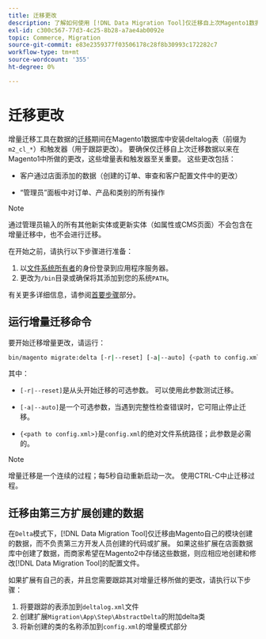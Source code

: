 ```yaml
---
title: 迁移更改
description: 了解如何使用 [!DNL Data Migration Tool]仅迁移自上次Magento1数据迁移以来发生更改的数据。
exl-id: c300c567-77d3-4c25-8b28-a7ae4ab0092e
topic: Commerce, Migration
source-git-commit: e83e2359377f03506178c28f8b30993c172282c7
workflow-type: tm+mt
source-wordcount: '355'
ht-degree: 0%

---
```


# 迁移更改

增量迁移工具在数据的[迁移](data.md)期间在Magento1数据库中安装deltalog表（前缀为`m2_cl_*`）和触发器（用于跟踪更改）。 要确保仅迁移自上次迁移数据以来在Magento1中所做的更改，这些增量表和触发器至关重要。 这些更改包括：

* 客户通过店面添加的数据（创建的订单、审查和客户配置文件中的更改）

* “管理员”面板中对订单、产品和类别的所有操作

>[!NOTE]
>
>通过管理员输入的所有其他新实体或更新实体（如属性或CMS页面）不会包含在增量迁移中，也不会进行迁移。


在开始之前，请执行以下步骤进行准备：

1. 以[文件系统所有者](../../../installation/prerequisites/file-system/overview.md)的身份登录到应用程序服务器。
1. 更改为`/bin`目录或确保将其添加到您的系统`PATH`。

有关更多详细信息，请参阅[首要步骤](overview.md#first-steps)部分。

## 运行增量迁移命令

要开始迁移增量更改，请运行：

```bash
bin/magento migrate:delta [-r|--reset] [-a|--auto] {<path to config.xml>}
```

其中：

* `[-r|--reset]`是从头开始迁移的可选参数。 可以使用此参数测试迁移。

* `[-a|--auto]`是一个可选参数，当遇到完整性检查错误时，它可阻止停止迁移。

* `{<path to config.xml>}`是`config.xml`的绝对文件系统路径；此参数是必需的。

>[!NOTE]
>
>增量迁移是一个连续的过程；每5秒自动重新启动一次。 使用CTRL-C中止迁移过程。


## 迁移由第三方扩展创建的数据

在`Delta`模式下，[!DNL Data Migration Tool]仅迁移由Magento自己的模块创建的数据，而不负责第三方开发人员创建的代码或扩展。 如果这些扩展在店面数据库中创建了数据，而商家希望在Magento2中存储这些数据，则应相应地创建和修改[!DNL Data Migration Tool]的配置文件。

如果扩展有自己的表，并且您需要跟踪其对增量迁移所做的更改，请执行以下步骤：

1. 将要跟踪的表添加到`deltalog.xml`文件
1. 创建扩展`Migration\App\Step\AbstractDelta`的附加delta类
1. 将新创建的类的名称添加到`config.xml`的增量模式部分
